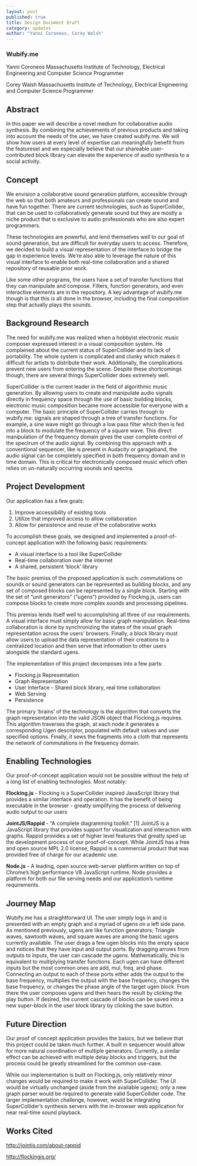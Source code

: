 ```yaml
---
layout: post
published: true
title: Design Document Draft
category: updates
author: "Yanni Coroneos, Corey Walsh"
---
```


### Wubify.me

Yanni Coroneos
Massachusetts Institute of Technology, Electrical Engineering and Computer Science
Programmer
 
Corey Walsh
Massachusetts Institute of Technology, Electrical Engineering and Computer Science
Programmer



## Abstract
In this paper we will describe a novel medium for collaborative audio synthesis. By combining the achievements of previous products and taking into account the needs of the user, we have created wubify.me. We will show how users at every level of expertise can meaningfully benefit from the featureset and we especially believe that our shareable user-contributed block library can elevate the experience of audio synthesis to a social activity.

## Concept
We envision a collaborative sound generation platform, accessible through the web so that both amateurs and professionals can create sound and have fun together. There are current technologies, such as SuperCollider, that can be used to collaboratively generate sound but they are mostly a niche product that is exclusive to audio professionals who are also expert programmers. 

These technologies are powerful, and lend themselves well to our goal of sound generation, but are difficult for everyday users to access. Therefore, we decided to build a visual representation of the interface to bridge the gap in experience levels. We’re also able to leverage the nature of this visual interface to enable both real-time collaboration and a shared repository of reusable prior work.

Like some other programs, the users have a set of transfer functions that they can manipulate and compose. Filters, function generators, and even interactive elements are in the repository. A key advantage of wubify.me though is that this is all done in the browser, including the final composition step that actually plays the sounds.

## Background Research
The need for wubify.me was realized when a hobbyist electronic music composer expressed interest in a visual composition system. He complained about the current status of SuperCollider and its lack of portability. The whole system is complicated and clunky which makes it difficult for artists to distribute their work. Additionally, the complications prevent new users from entering the scene. Despite these shortcomings though, there are several things SuperCollider does extremely well.

SuperCollider is the current leader in the field of algorithmic music generation. By allowing users to create and manipulate audio signals directly in frequency space through the use of basic building blocks, electronic music composition became more accessible for everyone with a computer. The basic principle of SuperCollider carries through to wubify.me: signals are shaped through a tree of transfer functions. For example, a sine wave might go through a low pass filter which then is fed into a block to modulate the frequency of a square wave. This direct manipulation of the frequency domain gives the user complete control of the spectrum of the audio signal. By combining this approach with a conventional sequencer, like is present in Audacity or garageband, the audio signal can be completely specified in both frequency domain and in time domain. This is critical for electronically composed music which often relies on un-naturally occurring sounds and spectra.

## Project Development
Our application has a few goals:
1. Improve accessibility of existing tools
2. Utilize that improved access to allow collaboration
3. Allow for persistence and reuse of the collaborative works

To accomplish these goals, we designed and implemented a proof-of-concept application with the following basic requirements:
- A visual interface to a tool like SuperCollider
- Real-time collaboration over the internet
- A shared, persistent ‘block’ library

The basic premiss of the proposed application is such: commutations on sounds or sound generators can be represented as building blocks, and any set of composed blocks can be represented by a single block. Starting with the set of “unit generators” (“ugens”) provided by Flocking.js, users can compose blocks to create more complex sounds and processing pipelines.

This premiss lends itself well to accomplishing all three of our requirements. A visual interface must simply allow for basic graph manipulation. Real-time collaboration is done by synchronizing the states of the visual graph representation across the users’ browsers. Finally, a block library must allow users to upload the data representation of their creations to a centralized location and then serve that information to other users alongside the standard ugens.

The implementation of this project decomposes into a few parts:
- Flocking.js Representation
- Graph Representation
- User Interface - Shared block library, real time collaboration
- Web Serving
- Persistence

The primary ‘brains’ of the technology is the algorithm that converts the graph representation into the valid JSON object that Flocking.js requires. This algorithm traverses the graph, at each node it generates a corresponding Ugen descriptor, populated with default values and user specified options. Finally, it sews the fragments into a cloth that represents the network of commutations in the frequency domain.

## Enabling Technologies
Our proof-of-concept application would not be possible without the help of a long list of enabling technologies. Most notably:

**Flocking.js** - Flocking is a SuperCollider inspired JavaScript library that provides a similar interface and operation. It has the benefit of being executable in the browser - greatly simplifying the process of delivering audio output to our users

**JointJS/Rappid** - “A complete diagramming toolkit.” [1] JointJS is a JavaScript library that provides support for visualization and interaction with graphs. Rappid provides a set of higher level features that greatly sped up the development process of our proof-of-concept. While JointJS has a free and open source MPL 2.0 license, Rappid is a commercial product that was provided free of charge for our academic use.

**Node.js** - A leading, open source web-server platform written on top of Chrome’s high performance V8 JavaScript runtime. Node provides a platform for both our file serving needs and our application’s runtime requirements.

## Journey Map
Wubify.me has a straightforward UI. The user simply logs in and is presented with an empty graph and a myriad of ugens on a left side pane. As mentioned previously, ugens are like function generators; Triangle waves, sawtooth waves, and square waves are among the basic ugens currently available. The user drags a few ugen blocks into the empty space and notices that they have input and output ports. By dragging arrows from outputs to inputs, the user can cascade the ugens. Mathematically, this is equivalent to multiplying transfer functions. Each ugen can have different inputs but the most common ones are add, mul, freq, and phase. Connecting an output to each of these ports either adds the output to the base frequency, multiplies the output with the base frequency, changes the base frequency, or changes the phase angle of the target ugen block. From there the user composes ugens and then hears the result by clicking the play button. If desired, the current cascade of blocks can be saved into a new super-block in the user block library by clicking the save button.

## Future Direction
Our proof of concept application provides the basics, but we believe that this project could be taken much further. A built in sequencer would allow for more natural coordination of multiple generators. Currently, a similar effect can be achieved with multiple delay blocks and triggers, but the process could be greatly streamlined for the common use-case.

While our implementation is built on Flocking.js, only relatively minor changes would be required to make it work with SuperCollider. The UI would be virtually unchanged (aside from the available ugens); only a new graph parser would be required to generate valid SuperCollider code. The larger implementation challenge, however, would be integrating SuperCollider’s synthesis servers with the in-browser web application for near real-time sound playback.

## Works Cited
http://jointjs.com/about-rappid

http://flockingjs.org/
